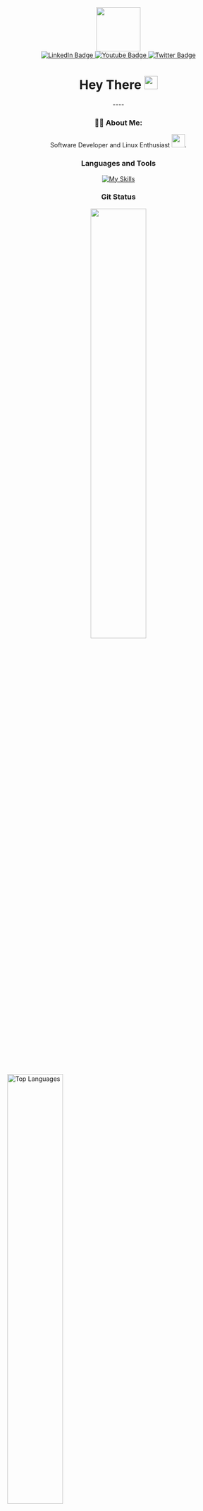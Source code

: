 <div id="header" align="center">
  <img src="https://media.giphy.com/media/M9gbBd9nbDrOTu1Mqx/giphy.gif" width="100"/>
</div>

<div id="badges" align="center">
  <a href="your-linkedin-URL">
    <img src="https://img.shields.io/badge/LinkedIn-blue?style=for-the-badge&logo=linkedin&logoColor=white" alt="LinkedIn Badge"/>
  </a>
  <a href="your-youtube-URL">
    <img src="https://img.shields.io/badge/YouTube-red?style=for-the-badge&logo=youtube&logoColor=white" alt="Youtube Badge"/>
  </a>
  <a href="your-twitter-URL">
    <img src="https://img.shields.io/badge/Twitter-blue?style=for-the-badge&logo=twitter&logoColor=white" alt="Twitter Badge"/>
  </a>
</div>
<div align="center">
<img  src="https://komarev.com/ghpvc/?username=Ephrem2166&style=flat-square&color=blue" alt=""/>
</div>
<div align="center">
<h1>
  Hey There
  <img src="https://media.giphy.com/media/hvRJCLFzcasrR4ia7z/giphy.gif" width="30px"/>
</h1>
----

### :man_technologist: About Me:

Software Developer and Linux Enthusiast <img src="https://media.giphy.com/media/WUlplcMpOCEmTGBtBW/giphy.gif" width="30">.
</div>


<div align="center">

  
### Languages and Tools 

[![My Skills](https://skillicons.dev/icons?i=anaconda,aws,androidstudio,angular,apple,arch,atom,babel,bash,bootstrap,c,cs,cloudflare,cmake,cpp,css,debian,discord,django,docker,eclipse,emacs,express,fediverse,figma,flask,git,github,gitlab,html,java,jquery,js,kali,latex,linux,lua,md,mint,mongodb,mysql,neovim,nginx,nix,npm,nodejs,obsidian,postman,powershell,php,py,r,react,redux,regex,rust,sass,sqlite,tensorflow,ubuntu,vim,visualstudio,vscode,vscodium,webpack,windows,wordpress&perline=7)](https://skillicons.dev)


 </div>

<div align="center">

  ### Git Status
[<img align="center" width="50%" src="https://github-readme-stats.vercel.app/api?username=Ephrem2166&theme=tokyonight&count_private=true&border_radius=0&custom_title=Git%Status&show_icons=true&include_all_commits=true&bg_color=DEG,121212,232323">](https://metrics.lecoq.io/Ephrem2166?template=classic)
</div>
<div align="center>
### Top Languages

[<img align="center" width="50%" src="https://github-readme-stats.vercel.app/api/top-langs?username=Ephrem2166&show_icons=true&locale=en&layout=compact&theme=chartreuse-dark" alt="Top Languages" />](https://github.com/Ephrem2166?tab=repositories)
  
</div>
<!--
**Ephrem2166/Ephrem2166** is a ✨ _special_ ✨ repository because its `README.md` (this file) appears on your GitHub profile.

Here are some ideas to get you started:

- 🔭 I’m currently working on ...
- 🌱 I’m currently learning ...
- 👯 I’m looking to collaborate on ...
- 🤔 I’m looking for help with ...
- 💬 Ask me about ...
- 📫 How to reach me: ...
- 😄 Pronouns: ...
- ⚡ Fun fact: ...
-->
